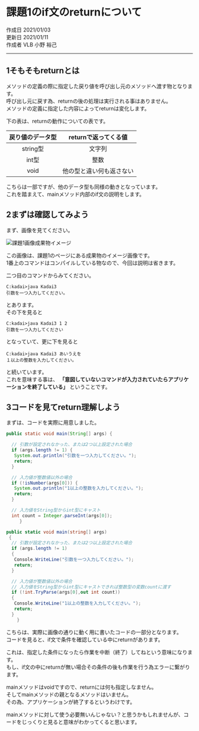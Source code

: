 # 課題1のif文のreturnについて

作成日 2021/01/03  
更新日 2021/01/11  
作成者 VLB 小野 裕己
***

## <span>1</span>そもそもreturnとは

メソッドの定義の際に指定した戻り値を呼び出し元のメソッドへ渡す物となります。  
呼び出し元に戻す為、returnの後の処理は実行される事はありません。  
メソッドの定義に指定した内容によってreturnは変化します。

下の表は、returnの動作についての表です。

| 戻り値のデータ型 | returnで返ってくる値
| :---: | :---: |
| string型 | 文字列 |
| int型 | 整数 |
| void | 他の型と違い何も返さない |

こちらは一部ですが、他のデータ型も同様の動きとなっています。  
これを踏まえて、mainメソッド内部のif文の説明をします。

## <span>2</span>まずは確認してみよう

まず、画像を見てください。

![課題1画像成果物イメージ](https://drive.google.com/uc?export=view&id=1RPO2Uyo6c5SYJ2R4yfjUbmV8KoWznJPB)

この画像は、課題1のページにある成果物のイメージ画像です。  
1番上のコマンドはコンパイルしている物なので、今回は説明は省きます。

二つ目のコマンドからみてください。

```
C:kadai>java Kadai3  
引数を一つ入力してください。
```

とあります。  
その下を見ると  

```
C:kadai>java Kadai3 1 2 
引数を一つ入力してください
```

となっていて、更に下を見ると

```
C:kadai>java Kadai3 あいうえを
１以上の整数を入力してください。
```

と続いています。  
これを意味する事は、 **「意図していないコマンドが入力されていたらアプリケーションを終了している」** ということです。

## <span>3</span>コードを見てreturn理解しよう

まずは、コードを実際に用意しました。

```java
public static void main(String[] args) {

  // 引数が設定されなかった、または2つ以上設定された場合
  if (args.length != 1) {
   System.out.println("引数を一つ入力してください。");
   return;
  }

  // 入力値が整数値以外の場合
  if (!isNumber(args[0])) {
   System.out.println("1以上の整数を入力してください。");
   return;
  }

  // 入力値をString型からint型にキャスト
  int count = Integer.parseInt(args[0]);
     }
```

```csharp
public static void main(string[] args)
 {
  // 引数が設定されなかった、または2つ以上設定された場合
  if (args.length != 1)
  {
   Console.WriteLine("引数を一つ入力してください。");
   return;
  }

  // 入力値が整数値以外の場合
  // 入力値をString型からint型にキャストできれば整数型の変数countに渡す
  if (!int.TryParse(args[0],out int count))
  {
   Console.WriteLine("1以上の整数を入力してください。");
   return;
  }
    }
```

こちらは、実際に画像の通りに動く用に書いたコードの一部分となります。  
コードを見ると、if文で条件を確認している中にreturnがあります。

これは、指定した条件になったら作業を中断（終了）してねという意味になります。  
もし、if文の中にreturnが無い場合その条件の後も作業を行う為エラーに繋がります。

mainメソッドはvoidですので、returnには何も指定しなません。  
そしてmainメソッドの親となるメソッドはいません。  
その為、アプリケーションが終了するというわけです。

mainメソッドに対して使う必要無いんじゃない？と思うかもしれませんが、コードをじっくりと見ると意味がわかってくると思います。
